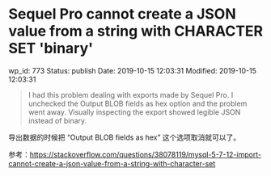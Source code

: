 # Sequel Pro cannot create a JSON value from a string with CHARACTER SET 'binary'


wp_id: 773
Status: publish
Date: 2019-10-15 12:03:31
Modified: 2019-10-15 12:03:31


> I had this problem dealing with exports made by Sequel Pro. I unchecked the Output BLOB fields as hex option and the problem went away. Visually inspecting the export showed legible JSON instead of binary.

导出数据的时候把 “Output BLOB fields as hex” 这个选项取消就可以了。

参考：https://stackoverflow.com/questions/38078119/mysql-5-7-12-import-cannot-create-a-json-value-from-a-string-with-character-set